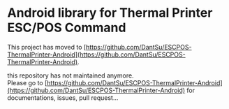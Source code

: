 # Android library for Thermal Printer ESC/POS Command

This project has moved to [https://github.com/DantSu/ESCPOS-ThermalPrinter-Android](https://github.com/DantSu/ESCPOS-ThermalPrinter-Android).

this repository has not maintained anymore.  
Please go to [https://github.com/DantSu/ESCPOS-ThermalPrinter-Android](https://github.com/DantSu/ESCPOS-ThermalPrinter-Android) for documentations, issues, pull request...